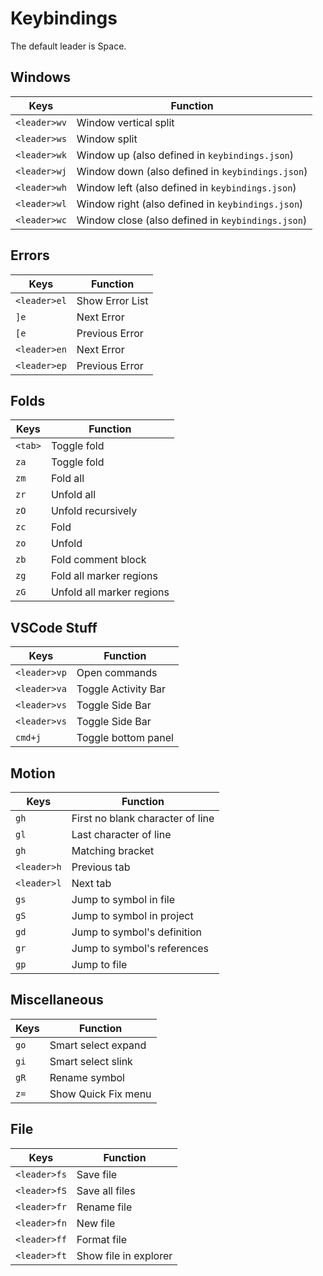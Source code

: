 # Keybindings

The default leader is Space.

## Windows

| Keys         | Function                                          |
| ------------ | ------------------------------------------------- |
| `<leader>wv` | Window vertical split                             |
| `<leader>ws` | Window split                                      |
| `<leader>wk` | Window up (also defined in `keybindings.json`)    |
| `<leader>wj` | Window down (also defined in `keybindings.json`)  |
| `<leader>wh` | Window left (also defined in `keybindings.json`)  |
| `<leader>wl` | Window right (also defined in `keybindings.json`) |
| `<leader>wc` | Window close (also defined in `keybindings.json`) |

## Errors

| Keys         | Function        |
| ------------ | --------------- |
| `<leader>el` | Show Error List |
| `]e`         | Next Error      |
| `[e`         | Previous Error  |
| `<leader>en` | Next Error      |
| `<leader>ep` | Previous Error  |

## Folds

| Keys    | Function                  |
| ------- | ------------------------- |
| `<tab>` | Toggle fold               |
| `za`    | Toggle fold               |
| `zm`    | Fold all                  |
| `zr`    | Unfold all                |
| `zO`    | Unfold recursively        |
| `zc`    | Fold                      |
| `zo`    | Unfold                    |
| `zb`    | Fold comment block        |
| `zg`    | Fold all marker regions   |
| `zG`    | Unfold all marker regions |

## VSCode Stuff

| Keys         | Function            |
| ------------ | ------------------- |
| `<leader>vp` | Open commands       |
| `<leader>va` | Toggle Activity Bar |
| `<leader>vs` | Toggle Side Bar     |
| `<leader>vs` | Toggle Side Bar     |
| `cmd+j`      | Toggle bottom panel |

## Motion

| Keys        | Function                         |
| ----------- | -------------------------------- |
| `gh`        | First no blank character of line |
| `gl`        | Last character of line           |
| `gh`        | Matching bracket                 |
| `<leader>h` | Previous tab                     |
| `<leader>l` | Next tab                         |
| `gs`        | Jump to symbol in file           |
| `gS`        | Jump to symbol in project        |
| `gd`        | Jump to symbol's definition      |
| `gr`        | Jump to symbol's references      |
| `gp`        | Jump to file                     |

## Miscellaneous

| Keys | Function            |
| ---- | ------------------- |
| `go` | Smart select expand |
| `gi` | Smart select slink  |
| `gR` | Rename symbol       |
| `z=` | Show Quick Fix menu |

## File

| Keys         | Function              |
| ------------ | --------------------- |
| `<leader>fs` | Save file             |
| `<leader>fS` | Save all files        |
| `<leader>fr` | Rename file           |
| `<leader>fn` | New file              |
| `<leader>ff` | Format file           |
| `<leader>ft` | Show file in explorer |
